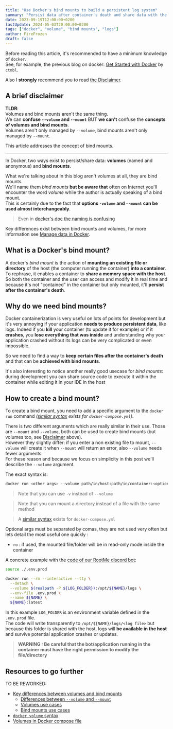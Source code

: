```yaml
---
title: "Use Docker's bind mounts to build a persistent log system"
summary: "Persist data after container's death and share data with the host or accross containers through Docker's bind mounts feature"
date: 2023-09-19T12:00:00+0200
lastUpdate: 2024-05-03T20:00:00+0200
tags: ["docker", "volume", "bind mounts", "logs"]
author: FireFrozen
draft: false
---
```


Before reading this article, it's recommended to have a minimum knowledge of `docker`.  
See, for example, the previous blog on docker: [Get Started with Docker](https://iscsc.fr/posts/short-docker-introduction/) by `ctmbl`.

Also I **strongly** recommend you to read [the Disclaimer](#a-brief-disclaimer).

## A brief disclaimer

**TLDR**:  
Volumes and bind mounts aren't the same thing.  
We can **confuse `--volume` and `--mount`** BUT **we can't** confuse the **concepts of volumes and bind mounts**.  
Volumes aren't only managed by `--volume`, bind mounts aren't only managed by `--mount`.  

This article addresses the concept of bind mounts.

---

In Docker, two ways exist to persist/share data: **volumes** (named and anonymous) and **bind mounts**.  

What we're talking about in this blog aren't volumes at all, they are bind mounts.  
We'll name them *bind mounts* **but be aware that** often on Internet you'll encounter the word *volume* while the author is actually speaking of a bind mount.  
This is certainly due to the fact that **options `-volume` and `--mount` can be used almost interchangeably**.  

> Even in [docker's doc the naming is confusing](https://docs.docker.com/storage/volumes/#differences-between--v-and---mount-behavior)

Key differences exist between bind mounts and volumes, for more information see [Manage data in Docker](https://docs.docker.com/storage/).

## What is a Docker's bind mount?

A docker's *bind mount* is the action of **mounting an existing file or directory** of the host (the computer running the container) **into a container**. To rephrase, it enables a container to **share a memory space with the host**. So both the container and the user can access and modify it in real time and because it's not "contained" in the container but only mounted, it'll **persist after the container's death**.

## Why do we need bind mounts?

Docker containerization is very useful on lots of points for development but it's very annoying if your application **needs to produce persistent data**, like logs. Indeed if you **kill** your container (to update it for example) or if it **crashes**, you **lose everything that was inside** and understanding why your application crashed without its logs can be very complicated or even impossible.

So we need to find a way to **keep certain files after the container's death** and that can be **achieved with bind mounts**.

It's also interesting to notice another really good usecase for *bind mounts*: during development you can share source code to execute it within the container while editing it in your IDE in the host

## How to create a bind mount?

To create a bind mount, you need to add a specific argument to the `docker run` command *([similar syntax](https://docs.docker.com/compose/compose-file/compose-file-v3/#volumes) exists for `docker-compose.yml`)*.

There is two different arguments which are really similar in their use. Those are `--mount` and `--volume`, both can be used to create bind mounts (but volumes too, see [Disclaimer](#a-brief-disclaimer) above).  
However they slightly differ: if you enter a non existing file to mount, `--volume` will create it when `--mount` will return an error, also `--volume` needs fewer arguments.  
For these reason and because we focus on simplicity in this post we'll describe the `--volume` argument. 

The exact syntax is:
```bash
docker run <other args> --volume path/in/host:path/in/container:<optional args>
```

> Note that you can use `-v` instead of `--volume`

> Note that you can mount a directory instead of a file with the same method

> A [similar syntax](https://docs.docker.com/compose/compose-file/compose-file-v3/#volumes) exists for `docker-compose.yml`

Optional args must be separated by comas, they are not used very often but lets detail the most useful one quickly :
- `ro` : if used, the mounted file/folder will be in read-only mode inside the container

A concrete example with the [code of our RootMe discord bot](https://github.com/iScsc/RootPythia/blob/2681ca26286ea5063371536e995a5e3cf39734a5/run.sh#L12):
```bash
source ./.env.prod

docker run --rm --interactive --tty \
  --detach \
  --volume $(realpath -P ${LOG_FOLDER}):/opt/${NAME}/logs \
  --env-file .env.prod \
  --name ${NAME} \
  ${NAME}:latest
```
In this example `LOG_FOLDER` is an environment variable defined in the `.env.prod` file.  
The code will write transparently to `/opt/${NAME}/logs/<log file>` but because this folder is shared with the host, logs will **be available in the host** and survive potential application crashes or updates.

> **WARNING : Be careful that the bot/application running in the container must have the right permission to modify the file/directory**

## Resources to go further

TO BE REWORKED:

- [Key differences between volumes and bind mounts](https://docs.docker.com/storage/#volumes)
  - [Differences between `--volume` and `--mount`](https://docs.docker.com/storage/bind-mounts/#differences-between--v-and---mount-behavior)
  - [Volumes use cases](https://docs.docker.com/storage/#good-use-cases-for-volumes)
  - [Bind mounts use cases](https://docs.docker.com/storage/#good-use-cases-for-bind-mounts)
- [`docker volume` syntax](https://docs.docker.com/storage/volumes/#create-and-manage-volumes)
- [Volumes in Docker compose file](https://docs.docker.com/compose/compose-file/compose-file-v3/#volumes)